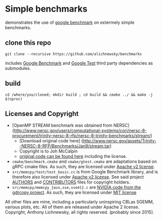 # Simple benchmarks


demonstrates the use of [google benchmark](http://github.com/google/benchmark) on extermely simple benchmarks.


## clone this repo

```
git clone --recursive https://github.com/alichnewsky/benchmarks
```

includes [Google Benchmark](https://github.com/google/benchmark) and [Google Test](https://google.com/google/googletest) third party dependencies as submodules.

## build
```
cd /where/you/cloned; mkdir build ; cd build && cmake ../ && make -j $(nproc)
```

## Licenses and Copyright

- [OpenMP STREAM benchmark was obtained from NERSC] (http://www.nersc.gov/users/computational-systems/cori/nersc-8-procurement/trinity-nersc-8-rfp/nersc-8-trinity-benchmarks/stream/)
   - [Download original code here] (http://www.nersc.gov/assets/Trinity--NERSC-8-RFP/Benchmarks/Jan9/stream.tar)
   - Copyright is to Joh McCalpin
   - [original code can be found here](https://www.cs.virginia.edu/stream/FTP/Code/) including the license.
- `cmake/benchmark.cmake` and `cmake/gtest.cmake` are adaptations based on gRPC cmake files. As such, they are licensed under [Apache v2 license](https://github.com/google/benchmark/blob/master/LICENSE).
- `src/memcpy/test/test_basic.cc` is from Google Benchmark library, and is therefore also licensed under [Apache v2 license](https://github.com/google/benchmark/blob/master/LICENSE). See said project [AUTHORS](https://github.com/google/benchmark/blob/master/AUTHORS) and [CONTRIBUTORS](https://github.com/google/benchmark/blob/master/CONTRIBUTORS) files for copyright holders.
- `src/memcpy/memcpy_{avx,sse,sse41}.c` are [NVIDIA code from the gdrcopy project](https://github.com/NVIDIA/gdrcopy). As such, they are licensed under [MIT license](https://github.com/NVIDIA/gdrcopy/blob/master/LICENSE)


All other files are mine, including a particularly uninspiring CBLas SGEMM, various plots, etc.
All of them are released under Apache 2 license.
Copyright, Anthony Lichnewsky, all rights reserved. (probably since 2015).
